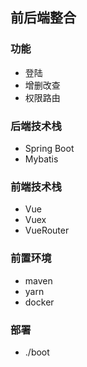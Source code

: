 ## 前后端整合
### 功能
- 登陆
- 增删改查
- 权限路由
### 后端技术栈
- Spring Boot
- Mybatis
### 前端技术栈
- Vue
- Vuex
- VueRouter
### 前置环境
- maven
- yarn
- docker
### 部署
- ./boot



